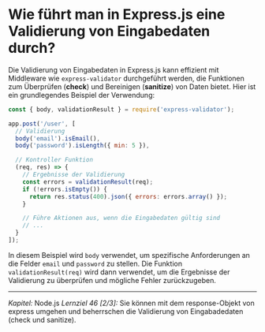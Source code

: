 # Wie führt man in Express.js eine Validierung von Eingabedaten durch?

Die Validierung von Eingabedaten in Express.js kann effizient mit Middleware wie `express-validator` durchgeführt werden, die Funktionen zum Überprüfen (**check**) und Bereinigen (**sanitize**) von Daten bietet. Hier ist ein grundlegendes Beispiel der Verwendung:
```javascript
const { body, validationResult } = require('express-validator');

app.post('/user', [
  // Validierung
  body('email').isEmail(),
  body('password').isLength({ min: 5 }),

  // Kontroller Funktion
  (req, res) => {
    // Ergebnisse der Validierung
    const errors = validationResult(req);
    if (!errors.isEmpty()) {
      return res.status(400).json({ errors: errors.array() });
    }

    // Führe Aktionen aus, wenn die Eingabedaten gültig sind
    // ...
  }
]);
```
In diesem Beispiel wird `body` verwendet, um spezifische Anforderungen an die Felder `email` und `password` zu stellen. Die Funktion `validationResult(req)` wird dann verwendet, um die Ergebnisse der Validierung zu überprüfen und mögliche Fehler zurückzugeben.

---

_Kapitel:_ Node.js
_Lernziel 46 \[2/3\]:_ Sie können mit dem response-Objekt von express umgehen und beherrschen die Validierung von Eingabadedaten (check und sanitize).
